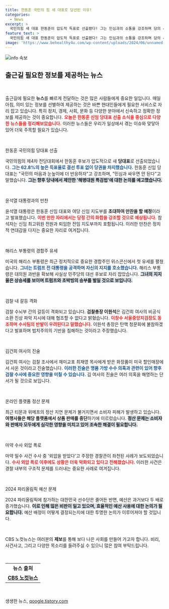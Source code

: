 ```yaml
---
title: 한동훈 국민의 힘 새 대표로 당선된 이유!
categories:
  - News
excerpt: >
  국민의힘 새 대표 한동훈이 압도적 득표로 선출됐다! 그는 민심과의 소통을 강조하며 당의 새로운 방향성을 제시. 한편, 김건희 여사 조사와 검찰 갈등 등의 이슈도 불거지며 정치계에 긴장감이 감돌고 있다.
feature_text: >
  국민의힘 새 대표 한동훈이 압도적 득표로 선출됐다! 그는 민심과의 소통을 강조하며 당의 새로운 방향성을 제시. 한편, 김건희 여사 조사와 검찰 갈등 등의 이슈도 불거지며 정치계에 긴장감이 감돌고 있다.
image: 'https://www.behealthy4u.com/wp-content/uploads/2024/06/unnamed-file.png'
---
```


<p><img src="https://www.behealthy4u.com/wp-content/uploads/2024/06/unnamed-file.png" alt="info 속보" /></p>

<h2 data-ke-size="size26">출근길 필요한 정보를 제공하는 뉴스</h2>

<p data-ke-size="size16">&nbsp;</p>

<p>출근길에 필요한 <b>뉴스</b>를 빠르게 전달하는 것은 많은 사람들에게 중요한 일입니다. 매일 아침, 의미 있는 정보를 선별하여 제공하는 것은 바쁜 현대인들에게 필요한 서비스로 자리 잡고 있습니다. 특히 정치, 경제, 사회, 문화 등 다양한 분야에서 신속하고 정확한 정보를 제공하는 것이 중요합니다. <b><span style="color: #ee2323;">오늘은 한동훈 신임 당대표 선출 소식을 중심으로 다양한 뉴스들을 정리해보았습니다.</span></b> 이러한 뉴스들은 우리가 일상에서 겪는 이슈와 맞닿아 있어 더욱 주목할 필요가 있습니다. </p>

<p data-ke-size="size16">&nbsp;</p>

<p>한동훈 국민의힘 당대표 선출</p>

<p>국민의힘의 제4차 전당대회에서 한동훈 후보가 압도적으로 새 <b>당대표</b>로 선출되었습니다. <b><span style="color: #1a5490;">그는 62.8%의 높은 득표율로 결선 투표 없이 당권을 차지했습니다.</span></b> 한동훈 신임 당대표는 "국민의 마음과 눈높이에 더 반응하자"고 강조하며, "민심과 싸우면 안 된다"고 말했습니다. <b><span style="background-color: #21538527;">그는 향후 당내에서 제안한 '해병대원 특검법'에 대한 논의를 예고했습니다.</span></b> </p>

<p data-ke-size="size16">&nbsp;</p>

<p>윤석열 대통령과의 만찬</p>

<p>윤석열 대통령은 한동훈 신임 대표와 여당 신임 지도부를 <b>초대하여 만찬을 할 예정</b>이라고 발표했습니다. <b><span style="color: #ee2323;">이번 만찬 자리에서는 당정 간의 화합을 강조할 것으로 예상됩니다.</span></b> 참석자는 신임 최고위원 전원과 퇴임한 전임 지도부까지 포함됩니다. 이러한 만찬은 정치적 연대감을 다지는 중요한 자리로 여겨집니다.</p>

<p data-ke-size="size16">&nbsp;</p>

<p>해리스 부통령의 경합주 유세</p>

<p>미국의 해리스 부통령은 최근 정치적으로 중요한 경합주인 위스콘신에서 첫 유세를 펼쳤습니다. <b><span style="color: #1a5490;">그녀는 트럼프 전 대통령을 공격하며 자신의 지지를 호소했습니다.</span></b> 해리스 부통령은 대의원 과반을 확보해 사실상 민주당의 대선 후보로 자리 잡았습니다. <b><span style="background-color: #21538527;">그녀의 지지율은 상승세를 보이며 트럼프와 초박빙의 승부를 벌일 것으로 보입니다.</span></b> </p>

<p data-ke-size="size16">&nbsp;</p>

<p>검찰 내 갈등 격화</p>

<p>검찰 수뇌부 간의 갈등이 격화되고 있습니다. <b>검찰총장 이원석</b>은 김건희 여사의 비공식 소환 진상 파악 지시에 대해 협조할 수 없다고 밝혔습니다. <b><span style="color: #ee2323;">이창수 서울중앙지검장도 동조하며 수사팀의 반발이 우려된다고 말했습니다.</span></b> 이원석 총장은 탄핵 청문회에 불참하겠다고 발표하며 법치주의의 기반을 침해하는 것이라고 주장했습니다.</p>

<p data-ke-size="size16">&nbsp;</p>

<p>김건희 여사의 진술</p>

<p>김건희 여사는 검찰 조사에서 재미교포 최재영 목사에게 받은 화장품이 미국 할인매장에서 사온 것이라고 진술했습니다. <b><span style="color: #1a5490;">이러한 진술은 명품 가방 수수 의혹과 관련이 있어 향후 검찰 수사에 중요한 영향을 미칠 수 있습니다.</span></b> 김 여사의 진술은 여러 의혹을 해명하는 단서가 될 것으로 보입니다.</p>

<p data-ke-size="size16">&nbsp;</p>

<p>온라인 플랫폼 정산 문제</p>

<p>최근 티몬과 위메프의 정산 지연 문제가 불거지면서 소비자 피해가 발생하고 있습니다. <b>여행사들은 해당 플랫폼에서 상품 판매를 중단</b>하기에 이르렀습니다. <b><span style="background-color: #21538527;">정산 문제는 소비자와 판매자 모두에게 심각한 영향을 미치고 있어 조속한 해결이 필요합니다.</span></b></p>

<p data-ke-size="size16">&nbsp;</p>

<p>마약 수사 외압 폭로</p>

<p>마약 밀수 사건 수사 중 '외압을 받았다'고 주장한 경찰관이 좌천된 사례가 보도되었습니다. <b><span style="color: #ee2323;">수사 외압 폭로 이후에도 상황은 더욱 악화되고 있다고 전해졌습니다.</span></b> 이러한 사건은 경찰 내부의 구조적 문제를 드러내는 중요한 사례로 여겨집니다.</p>

<p data-ke-size="size16">&nbsp;</p>

<p>2024 파리올림픽 예산 문제</p>

<p>2024 파리올림픽에 참가하는 대한민국 선수단은 줄어든 반면, 예산은 과거보다 두 배로 증가했습니다. <b><span style="background-color: #21538527;">이로 인해 많은 비판이 일고 있으며, 효율적인 예산 사용에 대한 논의가 필요합니다.</span></b> 예산 배정이 어떻게 결정되는지에 대한 투명한 논의가 이루어져야 할 것입니다.</p>

<p data-ke-size="size16">&nbsp;</p>

<p>CBS 노컷뉴스는 여러분의 <b>제보</b>를 통해 보다 나은 사회를 만들어 가고자 합니다. 비리, 사건사고, 그리고 다양한 목소리를 들려주실 수 있으니 많은 참여 부탁드립니다. </p>

<p data-ke-size="size16">&nbsp;</p>

<table>
    <tr>
        <td style="text-align: center; height: 17px;"><b>뉴스 출처</b></td>
    </tr>
    <tr>
        <td style="text-align: center; height: 17px;"><b><a href="https://url.kr/b71afn" target="_blank">CBS 노컷뉴스</a></b></td>
    </tr>
</table>

<p data-ke-size="size16">&nbsp;</p>
생생한 뉴스, <a href="https://qoogle.tistory.com" rel="dofollow">qoogle.tistory.com</a>


